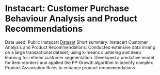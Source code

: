 #  Instacart: Customer Purchase Behaviour Analysis and Product Recommendations
Data used: Public Instacart [Dataset](https://p8105.com/dataset_instacart.html)
Short summary: Instacart Customer Analysis and Product Recommendations: Conducted extensive data mining on a large transactional dataset, using k-means clustering and deep learning for refined customer segmentation. Developed a predictive model for item reorders and applied the FP-Growth algorithm to identify complex Product Association Rules to enhance product recommendations.
